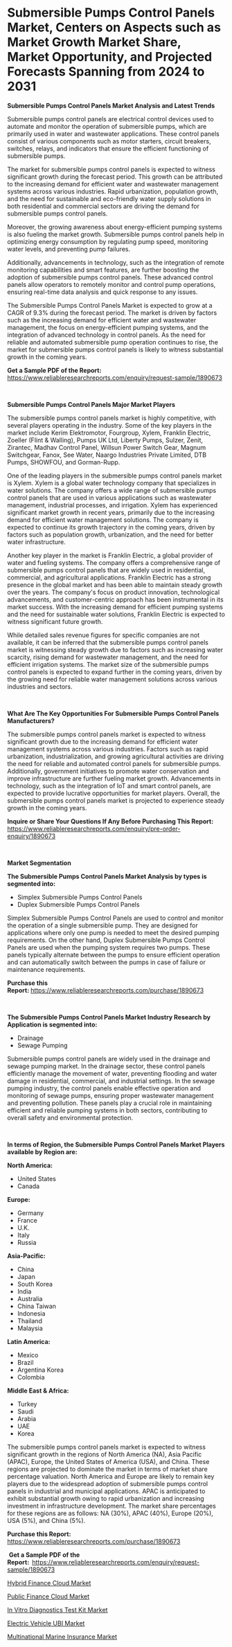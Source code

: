<p><h1>Submersible Pumps Control Panels Market, Centers on Aspects such as Market Growth Market Share, Market Opportunity, and Projected Forecasts Spanning from 2024 to 2031</h1></p><p><strong>Submersible Pumps Control Panels Market Analysis and Latest Trends</strong></p>
<p><p>Submersible pumps control panels are electrical control devices used to automate and monitor the operation of submersible pumps, which are primarily used in water and wastewater applications. These control panels consist of various components such as motor starters, circuit breakers, switches, relays, and indicators that ensure the efficient functioning of submersible pumps.</p><p>The market for submersible pumps control panels is expected to witness significant growth during the forecast period. This growth can be attributed to the increasing demand for efficient water and wastewater management systems across various industries. Rapid urbanization, population growth, and the need for sustainable and eco-friendly water supply solutions in both residential and commercial sectors are driving the demand for submersible pumps control panels.</p><p>Moreover, the growing awareness about energy-efficient pumping systems is also fueling the market growth. Submersible pumps control panels help in optimizing energy consumption by regulating pump speed, monitoring water levels, and preventing pump failures.</p><p>Additionally, advancements in technology, such as the integration of remote monitoring capabilities and smart features, are further boosting the adoption of submersible pumps control panels. These advanced control panels allow operators to remotely monitor and control pump operations, ensuring real-time data analysis and quick response to any issues.</p><p>The Submersible Pumps Control Panels Market is expected to grow at a CAGR of 9.3% during the forecast period. The market is driven by factors such as the increasing demand for efficient water and wastewater management, the focus on energy-efficient pumping systems, and the integration of advanced technology in control panels. As the need for reliable and automated submersible pump operation continues to rise, the market for submersible pumps control panels is likely to witness substantial growth in the coming years.</p></p>
<p><strong>Get a Sample PDF of the Report:&nbsp;</strong> <a href="https://www.reliableresearchreports.com/enquiry/request-sample/1890673">https://www.reliableresearchreports.com/enquiry/request-sample/1890673</a></p>
<p>&nbsp;</p>
<p><strong>Submersible Pumps Control Panels Major Market Players</strong></p>
<p><p>The submersible pumps control panels market is highly competitive, with several players operating in the industry. Some of the key players in the market include Kerim Elektromotor, Fourgroup, Xylem, Franklin Electric, Zoeller (Flint & Walling), Pumps UK Ltd, Liberty Pumps, Sulzer, Zenit, Zirantec, Madhav Control Panel, Willsun Power Switch Gear, Magnum Switchgear, Fanox, See Water, Naargo Industries Private Limited, DTB Pumps, SHOWFOU, and Gorman-Rupp.</p><p>One of the leading players in the submersible pumps control panels market is Xylem. Xylem is a global water technology company that specializes in water solutions. The company offers a wide range of submersible pumps control panels that are used in various applications such as wastewater management, industrial processes, and irrigation. Xylem has experienced significant market growth in recent years, primarily due to the increasing demand for efficient water management solutions. The company is expected to continue its growth trajectory in the coming years, driven by factors such as population growth, urbanization, and the need for better water infrastructure.</p><p>Another key player in the market is Franklin Electric, a global provider of water and fueling systems. The company offers a comprehensive range of submersible pumps control panels that are widely used in residential, commercial, and agricultural applications. Franklin Electric has a strong presence in the global market and has been able to maintain steady growth over the years. The company's focus on product innovation, technological advancements, and customer-centric approach has been instrumental in its market success. With the increasing demand for efficient pumping systems and the need for sustainable water solutions, Franklin Electric is expected to witness significant future growth.</p><p>While detailed sales revenue figures for specific companies are not available, it can be inferred that the submersible pumps control panels market is witnessing steady growth due to factors such as increasing water scarcity, rising demand for wastewater management, and the need for efficient irrigation systems. The market size of the submersible pumps control panels is expected to expand further in the coming years, driven by the growing need for reliable water management solutions across various industries and sectors.</p></p>
<p>&nbsp;</p>
<p><strong>What Are The Key Opportunities For Submersible Pumps Control Panels Manufacturers?</strong></p>
<p><p>The submersible pumps control panels market is expected to witness significant growth due to the increasing demand for efficient water management systems across various industries. Factors such as rapid urbanization, industrialization, and growing agricultural activities are driving the need for reliable and automated control panels for submersible pumps. Additionally, government initiatives to promote water conservation and improve infrastructure are further fueling market growth. Advancements in technology, such as the integration of IoT and smart control panels, are expected to provide lucrative opportunities for market players. Overall, the submersible pumps control panels market is projected to experience steady growth in the coming years.</p></p>
<p><strong>Inquire or Share Your Questions If Any Before Purchasing This Report:</strong> <a href="https://www.reliableresearchreports.com/enquiry/pre-order-enquiry/1890673">https://www.reliableresearchreports.com/enquiry/pre-order-enquiry/1890673</a></p>
<p>&nbsp;</p>
<p><strong>Market Segmentation</strong></p>
<p><strong>The Submersible Pumps Control Panels Market Analysis by types is segmented into:</strong></p>
<p><ul><li>Simplex Submersible Pumps Control Panels</li><li>Duplex Submersible Pumps Control Panels</li></ul></p>
<p><p>Simplex Submersible Pumps Control Panels are used to control and monitor the operation of a single submersible pump. They are designed for applications where only one pump is needed to meet the desired pumping requirements. On the other hand, Duplex Submersible Pumps Control Panels are used when the pumping system requires two pumps. These panels typically alternate between the pumps to ensure efficient operation and can automatically switch between the pumps in case of failure or maintenance requirements.</p></p>
<p><strong>Purchase this Report:&nbsp;</strong><a href="https://www.reliableresearchreports.com/purchase/1890673">https://www.reliableresearchreports.com/purchase/1890673</a></p>
<p>&nbsp;</p>
<p><strong>The Submersible Pumps Control Panels Market Industry Research by Application is segmented into:</strong></p>
<p><ul><li>Drainage</li><li>Sewage Pumping</li></ul></p>
<p><p>Submersible pumps control panels are widely used in the drainage and sewage pumping market. In the drainage sector, these control panels efficiently manage the movement of water, preventing flooding and water damage in residential, commercial, and industrial settings. In the sewage pumping industry, the control panels enable effective operation and monitoring of sewage pumps, ensuring proper wastewater management and preventing pollution. These panels play a crucial role in maintaining efficient and reliable pumping systems in both sectors, contributing to overall safety and environmental protection.</p></p>
<p>&nbsp;</p>
<p><strong>In terms of Region, the Submersible Pumps Control Panels Market Players available by Region are:</strong></p>
<p>
    <p> <strong> North America: </strong>
        <ul>
            <li>United States</li>
            <li>Canada</li>
        </ul>
        </p> 
    <p> <strong> Europe: </strong>
        <ul>
            <li>Germany</li>
            <li>France</li>
            <li>U.K.</li>
            <li>Italy</li>
            <li>Russia</li>
        </ul>
        </p> 
    <p> <strong> Asia-Pacific: </strong>
        <ul>
            <li>China</li>
            <li>Japan</li>
            <li>South Korea</li>
            <li>India</li>
            <li>Australia</li>
            <li>China Taiwan</li>
            <li>Indonesia</li>
            <li>Thailand</li>
            <li>Malaysia</li>
        </ul>
        </p> 
    <p> <strong> Latin America: </strong>
        <ul>
            <li>Mexico</li>
            <li>Brazil</li>
            <li>Argentina Korea</li>
            <li>Colombia</li>
        </ul>
        </p> 
    <p> <strong> Middle East & Africa: </strong>
        <ul>
            <li>Turkey</li>
            <li>Saudi</li>
            <li>Arabia</li>
            <li>UAE</li>
            <li>Korea</li>
        </ul>
    </p>
    </p>
<p><p>The submersible pumps control panels market is expected to witness significant growth in the regions of North America (NA), Asia Pacific (APAC), Europe, the United States of America (USA), and China. These regions are projected to dominate the market in terms of market share percentage valuation. North America and Europe are likely to remain key players due to the widespread adoption of submersible pumps control panels in industrial and municipal applications. APAC is anticipated to exhibit substantial growth owing to rapid urbanization and increasing investment in infrastructure development. The market share percentages for these regions are as follows: NA (30%), APAC (40%), Europe (20%), USA (5%), and China (5%).</p></p>
<p><strong>Purchase this Report: </strong><a href="https://www.reliableresearchreports.com/purchase/1890673">https://www.reliableresearchreports.com/purchase/1890673</a></p>
<p>&nbsp;<strong>Get a Sample PDF of the Report:&nbsp;&nbsp;</strong><a href="https://www.reliableresearchreports.com/enquiry/request-sample/1890673">https://www.reliableresearchreports.com/enquiry/request-sample/1890673</a></p>
<p><strong></strong></p>
<p><p><a href="https://medium.com/@maeganbraun/hybrid-finance-cloud-market-size-market-outlook-and-market-forecast-2023-to-2030-ab128db506a3">Hybrid Finance Cloud Market</a></p><p><a href="https://medium.com/@maeganbraun/public-finance-cloud-nbsp-market-focuses-on-market-share-size-and-projected-forecast-till-2030-5df11d724def">Public Finance Cloud Market</a></p><p><a href="https://medium.com/@maeganbraun/in-vitro-diagnostics-test-kit-market-insight-market-trends-growth-forecasted-from-2023-to-2030-fd421b31e424">In Vitro Diagnostics Test Kit Market</a></p><p><a href="https://medium.com/@maeganbraun/electric-vehicle-ubi-market-exploring-market-share-market-trends-and-future-growth-4a30aef3cc65">Electric Vehicle UBI Market</a></p><p><a href="https://medium.com/@maeganbraun/multinational-marine-insurance-market-size-cagr-trends-2024-2030-2e5fd7b90fd2">Multinational Marine Insurance Market</a></p></p>